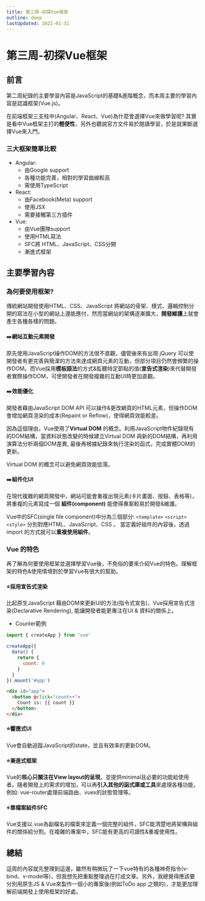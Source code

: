 ```yaml
---
title: 第三周-初探Vue框架
outline: deep
lastUpdated: 2022-01-31
---
```

# 第三周-初探Vue框架
## 前言
第二周紀錄的主要學習內容是JavaScript的基礎&進階概念，而本周主要的學習內容是認識框架(Vue.js)。

在前端框架三支柱中(Angular、React、Vue)為什麼會選擇Vue來做學習呢? 其實是看中Vue框架主打的**輕便性**，另外也聽說官方文件易於閱讀學習，於是就果斷選擇Vue來入門。

### 三大框架簡單比較
- Angular: 
	- 由Google support
	- 各種功能完善，相對的學習曲線較高
	- 需使用TypeScript
- React: 
	- 由Facebook(Meta) support
	- 使用JSX
	- 需要接觸第三方插件
- Vue:
	- 由Vue團隊support
	- 使用HTML寫法
	- SFC將 HTML、JavaScript、CSS分開
	- 漸進式框架

## 主要學習內容

### 為何要使用框架?
傳統網站開發使用HTML、CSS、JavaScript 將網站的骨架、樣式、邏輯控制分開的寫法在小型的網站上還能應付，然而當網站的架構逐漸擴大，**開發維護**上就會產生各種各樣的問題。

#### ✒️網站互動元素開發
原先使用JavaScript操作DOM的方法很不直觀，儘管後來有出現 jQuery 可以使開發者有更完善與簡潔的方法來達成網頁元素的互動，但部分項目仍然會頻繁的操作DOM。而Vue採用**模板語法**的方式&監聽特定節點的值(**宣告式渲染**)來代替開發者實際操作DOM，可使開發者在開發複雜的互動UI時更加直觀。

#### ✒️效能優化
開發者藉由JavaScript DOM API 可以操作&更改網頁的HTML元素，但操作DOM會增加網頁渲染的成本(Repaint or Reflow)，使得網頁效能較差。

因為這個理由，Vue使用了**Virtual DOM** 的概念。利用JavaScript物件紀錄現有的DOM結構，當資料狀態改變的時候建立Virtual DOM 與新的DOM結構，再利用演算法分析兩個DOM差異, 最後再根據紀錄來執行渲染的函式，完成實體DOM的更新。

Virtual DOM 的概念可以避免網頁效能低落。

#### ✒️組件化UI
在現代複雜的網頁開發中，網站可能會重複出現元素(卡片畫面、按鈕、表格等)，將重複的元素寫成一個 **組件(component)** 能使得專案較易於開發&維護。

Vue中的SFC(single file component)中分為三個部分: 
`<template>` `<script>` `<style>` 分別對應HTML、JavaScript、CSS 。 當定義好組件的內容後，透過import 的方式就可以**重複使用組件**。

### Vue 的特色
再了解為何要使用框架並選擇學習Vue後，不免俗的要來介紹Vue的特色。理解框架的特色&使用情境對於學習Vue有很大的幫助。

#### ⭐採用宣告式渲染
比起原生JavaScript 藉由DOM來更新UI的方法(指令式宣告)，Vue採用宣告式渲染(Declarative Rendering),
能讓開發者能更專注在UI & 資料的關係上。
- Counter範例
```js
import { createApp } from 'vue' 

createApp({ 
  data() { 
    return { 
	  count: 0 
    } 
  } 
}).mount('#app')
```
```HTML
<div id="app"> 
  <button @click="count++"> 
    Count is: {{ count }} 
  </button> 
</div>
```

#### ⭐響應式UI
Vue會自動追蹤JavaScript的state，並且有效率的更新DOM。

#### ⭐漸進式框架
Vue的**核心只關注在View layout的呈現**，並提供minimal且必要的功能給使用者。隨者開發上的需求的增加，可以再**引入其他的函式庫或工具**來處理各種功能，例如: vue-router處理前端路由、vuex的狀態管理等。

#### ⭐單檔案組件SFC
Vue支援以.vue為副檔名的檔案來定義一個完整的組件，SFC能清楚地將架構與組件的關係給分割。在複雜的專案中，SFC能有更高的可讀性&重複使用性。

## 總結
這周的內容就先整理到這邊，雖然有稍微玩了一下vue特有的各種神奇指令(v-bind、v-model等)，但我想先把重點整理過在打成文章。另外，我總覺得應該要分別用原生JS & Vue來製作一個小的專案後(例如ToDo app 之類的)，才能更加理解前端開發上使用框架的好處。